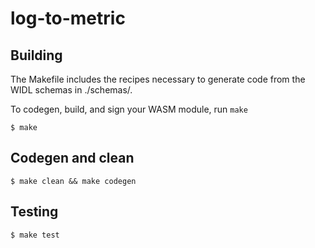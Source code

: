 # log-to-metric

## Building

The Makefile includes the recipes necessary to generate code from the WIDL schemas in ./schemas/.

To codegen, build, and sign your WASM module, run `make`

```shell
$ make
```

## Codegen and clean

```shell
$ make clean && make codegen
```

## Testing

```shell
$ make test
```

